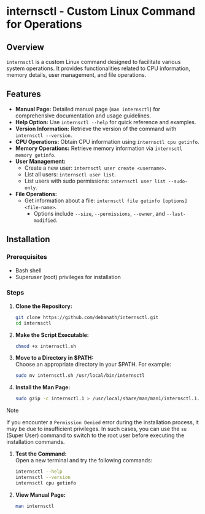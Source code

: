 # internsctl - Custom Linux Command for Operations

## Overview

`internsctl` is a custom Linux command designed to facilitate various system operations. It provides functionalities related to CPU information, memory details, user management, and file operations.

## Features

-   **Manual Page:** Detailed manual page (`man internsctl`) for comprehensive documentation and usage guidelines.
-   **Help Option:** Use `internsctl --help` for quick reference and examples.
-   **Version Information:** Retrieve the version of the command with `internsctl --version`.
-   **CPU Operations:** Obtain CPU information using `internsctl cpu getinfo`.
-   **Memory Operations:** Retrieve memory information via `internsctl memory getinfo`.
-   **User Management:**
    -   Create a new user: `internsctl user create <username>`.
    -   List all users: `internsctl user list`.
    -   List users with sudo permissions: `internsctl user list --sudo-only`.
-   **File Operations:**
    -   Get information about a file: `internsctl file getinfo [options] <file-name>`.
        -   Options include `--size`, `--permissions`, `--owner`, and `--last-modified`.

## Installation

### Prerequisites

-   Bash shell
-   Superuser (root) privileges for installation

### Steps

1.  **Clone the Repository:**

    ```bash
    git clone https://github.com/debanath/internsctl.git
    cd internsctl
    ```

1.  **Make the Script Executable:**

    ```bash
    chmod +x internsctl.sh
    ```

1.  **Move to a Directory in $PATH:**  
    Choose an appropriate directory in your $PATH. For example:

    ```bash
    sudo mv internsctl.sh /usr/local/bin/internsctl
    ```

1.  **Install the Man Page:**

    ```bash
    sudo gzip -c internsctl.1 > /usr/local/share/man/man1/internsctl.1.gz
    ```
> [!NOTE]
> If you encounter a `Permission Denied` error during the installation process, it may be due to insufficient privileges. In such cases, you can use the `su` (Super User) command to switch to the root user before executing the installation commands.

1.  **Test the Command:**  
    Open a new terminal and try the following commands:

    ```bash
    internsctl --help
    internsctl --version
    internsctl cpu getinfo
    ```

1.  **View Manual Page:**

    ```bash
    man internsctl
    ```
